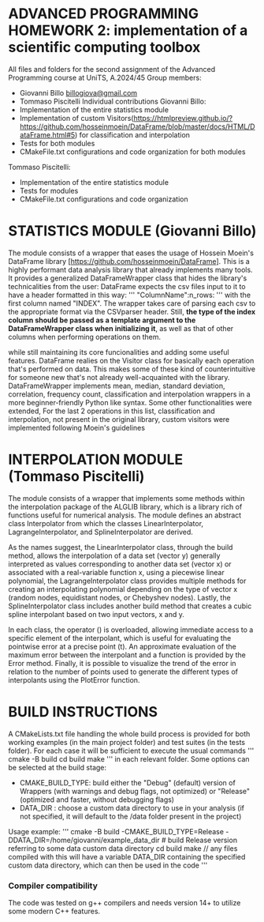 # ADVANCED PROGRAMMING HOMEWORK 2: implementation of a scientific computing toolbox
All files and folders for the second assignment of the Advanced Programming course at UniTS, A.2024/45
Group members:
- Giovanni Billo billogiova@gmail.com
- Tommaso Piscitelli
Individual contributions
Giovanni Billo:
- Implementation of the entire statistics module
- Implementation of custom Visitors(https://htmlpreview.github.io/?https://github.com/hosseinmoein/DataFrame/blob/master/docs/HTML/DataFrame.html#5) for classification and interpolation 
- Tests for both modules
- CMakeFile.txt configurations and code organization for both modules

Tommaso Piscitelli:
- Implementation of the entire statistics module
- Tests for modules
- CMakeFile.txt configurations and code organization


# STATISTICS MODULE (Giovanni Billo)
The module consists of a wrapper that eases the usage of Hossein Moein's DataFrame library [https://github.com/hosseinmoein/DataFrame].
This is a highly performant data analysis library that already implements many tools.
It provides a generalized DataFrameWrapper class that hides the library's technicalities from the user: DataFrame expects the csv files input to it to have a header formatted in this way:
'''
"ColumnName":n_rows:<ColumnType>
'''
with the first column named "INDEX".
The wrapper takes care of parsing each csv to the appropriate format via  the CSVparser header.
Still, **the type of the index column should be passed as a template argument to the DataFrameWrapper class when initializing it**, as well as that of other columns when performing operations on them.

while still maintaining its core funcionalities and adding some useful features.
DataFrame realies on the Visitor class for basically each operation that's performed on data. This makes some of these kind of counterintuitive 
for someone new that's not already well-acquainted with the library.
DataFrameWrapper implements mean, median, standard deviation, correlation, frequency count, classification and interpolation wrappers in a more beginner-friendly Python like syntax.
Some other functionalities were extended, 
For the last 2 operations in this list, classification and interpolation, not present in the original library, custom visitors were implemented following Moein's guidelines

# INTERPOLATION MODULE (Tommaso Piscitelli)
The module consists of a wrapper that implements some methods within the interpolation package of the ALGLIB library, which is a library rich of functions useful for numerical analysis. The module defines an abstract class Interpolator from which the classes LinearInterpolator, LagrangeInterpolator, and SplineInterpolator are derived.

As the names suggest, the LinearInterpolator class, through the build method, allows the interpolation of a data set (vector y) generally interpreted as values corresponding to another data set (vector x) or associated with a real-variable function x, using a piecewise linear polynomial, the LagrangeInterpolator class provides multiple methods for creating an interpolating polynomial depending on the type of vector x (random nodes, equidistant nodes, or Chebyshev nodes). Lastly, the SplineInterpolator class includes another build method that creates a cubic spline interpolant based on two input vectors, x and y.

In each class, the operator () is overloaded, allowing immediate access to a specific element of the interpolant, which is useful for evaluating the pointwise error at a precise point (t). An approximate evaluation of the maximum error between the interpolant and a function is provided by the Error method. Finally, it is possible to visualize the trend of the error in relation to the number of points used to generate the different types of interpolants using the PlotError function.


# BUILD INSTRUCTIONS
A CMakeLists.txt file handling the whole build process is provided for both working examples (in the main project folder) and test suites (in the tests folder).
For each case it will be sufficient to execute the usual commands
'''
cmake -B build
cd build
make
'''
in each relevant folder.
Some options can be selected at the build stage:
- CMAKE_BUILD_TYPE: build either the "Debug" (default) version of Wrappers (with warnings and debug flags, not optimized) or "Release" (optimized and faster, without debugging flags) 
- DATA_DIR : choose a custom data directory to use in your analysis (if not specified, it will default to the /data folder present in the project)

Usage example:
'''
cmake -B build -CMAKE_BUILD_TYPE=Release -DDATA_DIR=/home/giovanni/example_data_dir # build Release version referring to some data custom data directory
cd build
make // any files compiled with this will have a variable DATA_DIR containing the specified custom data directory, which can then be used in the code 
'''
### Compiler compatibility
The code was tested on g++ compilers and needs version 14+ to utilize some modern C++ features. 

